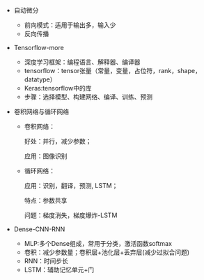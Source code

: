 * 自动微分
     * 前向模式：适用于输出多，输入少
     * 反向传播
     
* Tensorflow-more
     
     * 深度学习框架：编程语言、解释器、编译器
     * tensorflow：tensor张量（常量，变量，占位符，rank，shape，datatype）
     * Keras:tensorflow中的库
     * 步骤：选择模型、构建网络、编译、训练、预测
     
* 卷积网络与循环网络

     * 卷积网络：

       好处：并行，减少参数；

       应用：图像识别

     * 循环网络：

       应用：识别，翻译，预测, LSTM；

       特点：参数共享

       问题：梯度消失，梯度爆炸-LSTM                   

* Dense-CNN-RNN

     * MLP:多个Dense组成，常用于分类，激活函数softmax
     * 卷积：减少参数量；卷积层+池化层+丢弃层(减少过拟合问题)
     * RNN：时间步长
     * LSTM：辅助记忆单元+门

